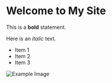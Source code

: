 # Welcome to My Site

This is a **bold** statement.  

Here is an _italic_ text.  

- Item 1
- Item 2
- Item 3  

![Example Image](https://picsum.photos/200/300)
<!-- <img src="https://picsum.photos/200/300" alt="Example Image" /> -->